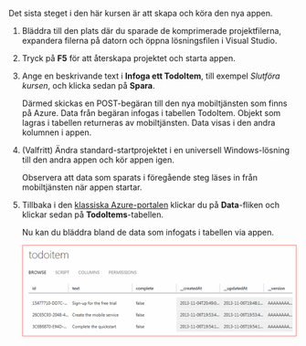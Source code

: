 
Det sista steget i den här kursen är att skapa och köra den nya appen.

1. Bläddra till den plats där du sparade de komprimerade projektfilerna, expandera filerna på datorn och öppna lösningsfilen i Visual Studio.

2. Tryck på **F5** för att återskapa projektet och starta appen.

3. Ange en beskrivande text i **Infoga ett TodoItem**, till exempel *Slutföra kursen*, och klicka sedan på **Spara**.

    Därmed skickas en POST-begäran till den nya mobiltjänsten som finns på Azure. Data från begäran infogas i tabellen TodoItem. Objekt som lagras i tabellen returneras av mobiltjänsten. Data visas i den andra kolumnen i appen.

4. (Valfritt) Ändra standard-startprojektet i en universell Windows-lösning till den andra appen och kör appen igen.

    Observera att data som sparats i föregående steg läses in från mobiltjänsten när appen startar.
 
4. Tillbaka i den [klassiska Azure-portalen](https://manage.windowsazure.com/) klickar du på **Data**-fliken och klickar sedan på **TodoItems**-tabellen.

    Nu kan du bläddra bland de data som infogats i tabellen via appen.

    ![](./media/mobile-services-javascript-backend-run-app/mobile-data-browse.png)


<!--HONumber=Jun16_HO2-->


